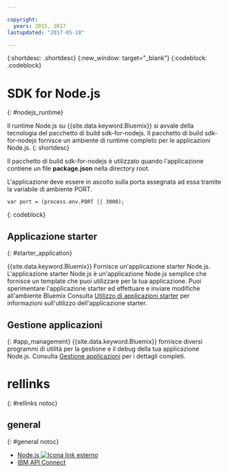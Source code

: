 ```yaml
---

copyright:
  years: 2015, 2017
lastupdated: "2017-05-18"

---
```


{:shortdesc: .shortdesc}
{:new_window: target="_blank"}
{:codeblock: .codeblock}


# SDK for Node.js
{: #nodejs_runtime}

Il runtime Node.js su {{site.data.keyword.Bluemix}} si avvale della tecnologia del pacchetto di build sdk-for-nodejs.
Il pacchetto di build sdk-for-nodejs fornisce un ambiente di runtime completo per le applicazioni Node.js.
{: shortdesc}

Il pacchetto di build sdk-for-nodejs è utilizzato quando l'applicazione contiene un file **package.json** nella directory root.

L'applicazione deve essere in ascolto sulla porta assegnata ad essa tramite la variabile di ambiente PORT.
```
var port = (process.env.PORT || 3000);
```
{: codeblock}

## Applicazione starter
{: #starter_application}

{{site.data.keyword.Bluemix}} Fornisce un'applicazione starter Node.js.  L'applicazione starter Node.js è un'applicazione Node.js semplice che fornisce un template che puoi utilizzare per la tua applicazione. Puoi sperimentare l'applicazione starter ed effettuare e inviare modifiche all'ambiente Bluemix  Consulta [Utilizzo di applicazioni starter](/docs/cfapps/starter_app_usage.html) per informazioni sull'utilizzo dell'applicazione starter.

## Gestione applicazioni
{: #app_management}
{{site.data.keyword.Bluemix}} fornisce diversi programmi di utilità per la gestione e il debug della tua applicazione Node.js.  Consulta [Gestione applicazioni](/docs/manageapps/app_mng.html) per i dettagli completi.

# rellinks
{: #rellinks notoc}
## general
{: #general notoc}
* [Node.js ![Icona link esterno](../../icons/launch-glyph.svg "Icona link esterno")](https://nodejs.org)
* [IBM API Connect](https://strongloop.com/)
